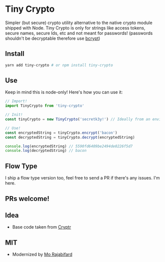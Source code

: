 # Tiny Crypto

Simpler (but secure) crypto utility alternative to the native crypto module shipped with Node.
Tiny Crypto is only for strings like access tokens, secure names, secure Ids, etc and not meant for passwords! (passwords shouldn't be decryptable therefore use [bcrypt](https://www.npmjs.com/package/bcrypt))

## Install

```bash
yarn add tiny-crypto # or npm install tiny-crypto
```

## Use

Keep in mind this is node-only! Here's how you can use it:

```js
// Import!
import TinyCrypto from 'tiny-crypto'

// Init!
const tinyCrypto = new TinyCrypto('secretk3y!') // Ideally from an environment variable

// Use!
const encryptedString = tinyCrypto.encrypt('bacon')
const decryptedString = tinyCrypto.decrypt(encryptedString)

console.log(encryptedString) // 5590fd6409be2494de0226f5d7
console.log(decryptedString) // bacon
```

## Flow Type

I ship a flow type version too, feel free to send a PR if there's any issues. I'm here.

## PRs welcome!

## Idea

- Base code taken from [Cryptr](https://github.com/MauriceButler/cryptr)

## MIT

- Modernized by [Mo Rajabifard](https://twitter.com/morajabi)
